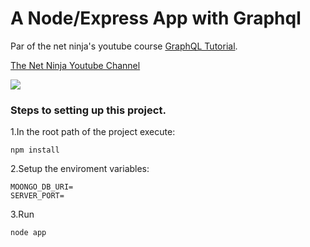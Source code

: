 # A Node/Express App with Graphql

Par of the net ninja's youtube course [GraphQL Tutorial](https://www.youtube.com/watch?v=Y0lDGjwRYKw&list=PL4cUxeGkcC9iK6Qhn-QLcXCXPQUov1U7f).

[The Net Ninja Youtube Channel](https://www.youtube.com/c/TheNetNinja)

![](https://i.ytimg.com/vi/Y0lDGjwRYKw/hqdefault.jpg)

### Steps to setting up this project.
1.In the root path of the project execute:

`npm install`

2.Setup the enviroment variables:

```
MOONGO_DB_URI=
SERVER_PORT=
```
3.Run

`node app`

